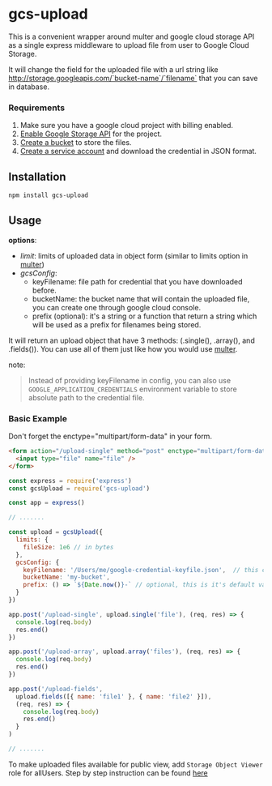 # gcs-upload

This is a convenient wrapper around multer and google cloud storage API as a single express middleware to upload file from user to Google Cloud Storage.

It will change the field for the uploaded file with a url string like http://storage.googleapis.com/`bucket-name`/`filename` that you can save in database.


### Requirements
1. Make sure you have a google cloud project with billing enabled.
2. [Enable Google Storage API](https://console.cloud.google.com/flows/enableapi?apiid=storage-api.googleapis.com) for the project.
3. [Create a bucket](https://console.cloud.google.com/storage/create-bucket) to store the files.
4. [Create a service account](https://console.cloud.google.com/apis/credentials/serviceaccountkey) and download the credential in JSON format.


## Installation

```bash
npm install gcs-upload
```


## Usage

**options**:
- _limit_: limits of uploaded data in object form (similar to limits option in [multer](https://github.com/expressjs/multer#limits))
- _gcsConfig_:
  - keyFilename: file path for credential that you have downloaded before.
  - bucketName: the bucket name that will contain the uploaded file, you can create one through google cloud console.
  - prefix (optional): it's a string or a function that return a string which will be used as a prefix for filenames being stored. 

It will return an upload object that have 3 methods: (.single(), .array(), and .fields()). You can use all of them just like how you would use [multer](https://github.com/expressjs/multer#singlefieldname).

note:
> Instead of providing keyFilename in config, you can also use `GOOGLE_APPLICATION_CREDENTIALS` environment variable to store absolute path to the credential file.


### Basic Example

Don't forget the enctype="multipart/form-data" in your form.
```html
<form action="/upload-single" method="post" enctype="multipart/form-data">
  <input type="file" name="file" />
</form>
```

```javascript
const express = require('express')
const gcsUpload = require('gcs-upload')

const app = express()

// .......

const upload = gcsUpload({
  limits: {
    fileSize: 1e6 // in bytes
  },
  gcsConfig: {
    keyFilename: '/Users/me/google-credential-keyfile.json',  // this can also be set using GOOGLE_APPLICATION_CREDENTIALS environment variable 
    bucketName: 'my-bucket',
    prefix: () => `${Date.now()}-` // optional, this is it's default value
  }
})

app.post('/upload-single', upload.single('file'), (req, res) => {
  console.log(req.body)
  res.end()
})

app.post('/upload-array', upload.array('files'), (req, res) => {
  console.log(req.body)
  res.end()
})

app.post('/upload-fields',
  upload.fields([{ name: 'file1' }, { name: 'file2' }]),
  (req, res) => {
    console.log(req.body)
    res.end()
  }
)

// .......
```

To make uploaded files available for public view, add `Storage Object Viewer` role for allUsers. Step by step instruction can be found [here](https://cloud.google.com/storage/docs/access-control/making-data-public#buckets)
